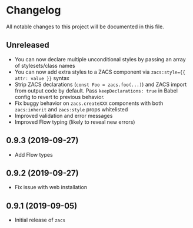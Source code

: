 # Changelog

All notable changes to this project will be documented in this file.

## Unreleased

- You can now declare multiple unconditional styles by passing an array of stylesets/class names
- You can now add extra styles to a ZACS component via `zacs:style={{ attr: value }}` syntax
- Strip ZACS declarations (`const Foo = zacs.foo(...)`) and ZACS import from output code by default. Pass `keepDeclarations: true` in Babel config to revert to previous behavior.
- Fix buggy behavior on `zacs.createXXX` components with both `zacs:inherit` and `zacs:style` props whitelisted
- Improved validation and error messages
- Improved Flow typing (likely to reveal new errors)

## 0.9.3 (2019-09-27)

- Add Flow types

## 0.9.2 (2019-09-27)

- Fix issue with web installation

## 0.9.1 (2019-09-05)

- Initial release of `zacs`
